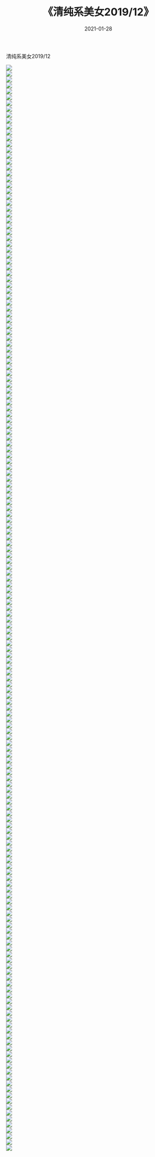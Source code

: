 ﻿---
layout: post
title:  《清纯系美女2019/12》
date:   2021-01-28
img: http://pic.660000.xyz/1:/清纯系美女/2019/12/000.jpg
categories: [美女, 清纯, 唯美]
---

清纯系美女2019/12

 ![](http://pic.660000.xyz/1:/清纯系美女/2019/12/001.jpeg) <br>![](http://pic.660000.xyz/1:/清纯系美女/2019/12/002.jpeg) <br>![](http://pic.660000.xyz/1:/清纯系美女/2019/12/003.jpeg) <br>![](http://pic.660000.xyz/1:/清纯系美女/2019/12/004.jpeg) <br>![](http://pic.660000.xyz/1:/清纯系美女/2019/12/005.jpeg) <br>![](http://pic.660000.xyz/1:/清纯系美女/2019/12/006.jpeg) <br>![](http://pic.660000.xyz/1:/清纯系美女/2019/12/007.jpeg) <br>![](http://pic.660000.xyz/1:/清纯系美女/2019/12/008.jpeg) <br>![](http://pic.660000.xyz/1:/清纯系美女/2019/12/009.jpeg) <br>![](http://pic.660000.xyz/1:/清纯系美女/2019/12/010.jpeg) <br>![](http://pic.660000.xyz/1:/清纯系美女/2019/12/011.jpeg) <br>![](http://pic.660000.xyz/1:/清纯系美女/2019/12/012.jpeg) <br>![](http://pic.660000.xyz/1:/清纯系美女/2019/12/013.jpeg) <br>![](http://pic.660000.xyz/1:/清纯系美女/2019/12/014.jpeg) <br>![](http://pic.660000.xyz/1:/清纯系美女/2019/12/015.jpeg) <br>![](http://pic.660000.xyz/1:/清纯系美女/2019/12/016.jpeg) <br>![](http://pic.660000.xyz/1:/清纯系美女/2019/12/017.jpeg) <br>![](http://pic.660000.xyz/1:/清纯系美女/2019/12/018.jpeg) <br>![](http://pic.660000.xyz/1:/清纯系美女/2019/12/019.jpeg) <br>![](http://pic.660000.xyz/1:/清纯系美女/2019/12/020.jpeg) <br>![](http://pic.660000.xyz/1:/清纯系美女/2019/12/021.jpeg) <br>![](http://pic.660000.xyz/1:/清纯系美女/2019/12/022.jpeg) <br>![](http://pic.660000.xyz/1:/清纯系美女/2019/12/023.jpeg) <br>![](http://pic.660000.xyz/1:/清纯系美女/2019/12/024.jpeg) <br>![](http://pic.660000.xyz/1:/清纯系美女/2019/12/025.jpeg) <br>![](http://pic.660000.xyz/1:/清纯系美女/2019/12/026.jpeg) <br>![](http://pic.660000.xyz/1:/清纯系美女/2019/12/027.jpeg) <br>![](http://pic.660000.xyz/1:/清纯系美女/2019/12/028.jpeg) <br>![](http://pic.660000.xyz/1:/清纯系美女/2019/12/029.jpeg) <br>![](http://pic.660000.xyz/1:/清纯系美女/2019/12/030.jpeg) <br>![](http://pic.660000.xyz/1:/清纯系美女/2019/12/031.jpeg) <br>![](http://pic.660000.xyz/1:/清纯系美女/2019/12/032.jpeg) <br>![](http://pic.660000.xyz/1:/清纯系美女/2019/12/033.jpeg) <br>![](http://pic.660000.xyz/1:/清纯系美女/2019/12/034.jpeg) <br>![](http://pic.660000.xyz/1:/清纯系美女/2019/12/035.jpeg) <br>![](http://pic.660000.xyz/1:/清纯系美女/2019/12/036.jpeg) <br>![](http://pic.660000.xyz/1:/清纯系美女/2019/12/037.jpeg) <br>![](http://pic.660000.xyz/1:/清纯系美女/2019/12/038.jpeg) <br>![](http://pic.660000.xyz/1:/清纯系美女/2019/12/039.jpeg) <br>![](http://pic.660000.xyz/1:/清纯系美女/2019/12/040.jpeg) <br>![](http://pic.660000.xyz/1:/清纯系美女/2019/12/041.jpeg) <br>![](http://pic.660000.xyz/1:/清纯系美女/2019/12/042.jpeg) <br>![](http://pic.660000.xyz/1:/清纯系美女/2019/12/043.jpeg) <br>![](http://pic.660000.xyz/1:/清纯系美女/2019/12/044.jpeg) <br>![](http://pic.660000.xyz/1:/清纯系美女/2019/12/045.jpeg) <br>![](http://pic.660000.xyz/1:/清纯系美女/2019/12/046.jpeg) <br>![](http://pic.660000.xyz/1:/清纯系美女/2019/12/047.jpeg) <br>![](http://pic.660000.xyz/1:/清纯系美女/2019/12/048.jpeg) <br>![](http://pic.660000.xyz/1:/清纯系美女/2019/12/049.jpeg) <br>![](http://pic.660000.xyz/1:/清纯系美女/2019/12/050.jpeg) <br>![](http://pic.660000.xyz/1:/清纯系美女/2019/12/051.jpeg) <br>![](http://pic.660000.xyz/1:/清纯系美女/2019/12/052.jpeg) <br>![](http://pic.660000.xyz/1:/清纯系美女/2019/12/053.jpeg) <br>![](http://pic.660000.xyz/1:/清纯系美女/2019/12/054.jpeg) <br>![](http://pic.660000.xyz/1:/清纯系美女/2019/12/055.jpeg) <br>![](http://pic.660000.xyz/1:/清纯系美女/2019/12/056.jpeg) <br>![](http://pic.660000.xyz/1:/清纯系美女/2019/12/057.jpeg) <br>![](http://pic.660000.xyz/1:/清纯系美女/2019/12/058.jpeg) <br>![](http://pic.660000.xyz/1:/清纯系美女/2019/12/059.jpeg) <br>![](http://pic.660000.xyz/1:/清纯系美女/2019/12/060.jpeg) <br>![](http://pic.660000.xyz/1:/清纯系美女/2019/12/061.jpeg) <br>![](http://pic.660000.xyz/1:/清纯系美女/2019/12/062.jpeg) <br>![](http://pic.660000.xyz/1:/清纯系美女/2019/12/063.jpeg) <br>![](http://pic.660000.xyz/1:/清纯系美女/2019/12/064.jpeg) <br>![](http://pic.660000.xyz/1:/清纯系美女/2019/12/065.jpeg) <br>![](http://pic.660000.xyz/1:/清纯系美女/2019/12/066.jpeg) <br>![](http://pic.660000.xyz/1:/清纯系美女/2019/12/067.jpeg) <br>![](http://pic.660000.xyz/1:/清纯系美女/2019/12/068.jpeg) <br>![](http://pic.660000.xyz/1:/清纯系美女/2019/12/069.jpeg) <br>![](http://pic.660000.xyz/1:/清纯系美女/2019/12/070.jpeg) <br>![](http://pic.660000.xyz/1:/清纯系美女/2019/12/071.jpeg) <br>![](http://pic.660000.xyz/1:/清纯系美女/2019/12/072.jpeg) <br>![](http://pic.660000.xyz/1:/清纯系美女/2019/12/073.jpeg) <br>![](http://pic.660000.xyz/1:/清纯系美女/2019/12/074.jpeg) <br>![](http://pic.660000.xyz/1:/清纯系美女/2019/12/075.jpeg) <br>![](http://pic.660000.xyz/1:/清纯系美女/2019/12/076.jpeg) <br>![](http://pic.660000.xyz/1:/清纯系美女/2019/12/077.jpeg) <br>![](http://pic.660000.xyz/1:/清纯系美女/2019/12/078.jpeg) <br>![](http://pic.660000.xyz/1:/清纯系美女/2019/12/079.jpeg) <br>![](http://pic.660000.xyz/1:/清纯系美女/2019/12/080.jpeg) <br>![](http://pic.660000.xyz/1:/清纯系美女/2019/12/081.jpeg) <br>![](http://pic.660000.xyz/1:/清纯系美女/2019/12/082.jpeg) <br>![](http://pic.660000.xyz/1:/清纯系美女/2019/12/083.jpeg) <br>![](http://pic.660000.xyz/1:/清纯系美女/2019/12/084.jpeg) <br>![](http://pic.660000.xyz/1:/清纯系美女/2019/12/085.jpeg) <br>![](http://pic.660000.xyz/1:/清纯系美女/2019/12/086.jpeg) <br>![](http://pic.660000.xyz/1:/清纯系美女/2019/12/087.jpeg) <br>![](http://pic.660000.xyz/1:/清纯系美女/2019/12/088.jpeg) <br>![](http://pic.660000.xyz/1:/清纯系美女/2019/12/089.jpeg) <br>![](http://pic.660000.xyz/1:/清纯系美女/2019/12/090.jpeg) <br>![](http://pic.660000.xyz/1:/清纯系美女/2019/12/091.jpeg) <br>![](http://pic.660000.xyz/1:/清纯系美女/2019/12/092.jpeg) <br>![](http://pic.660000.xyz/1:/清纯系美女/2019/12/093.jpeg) <br>![](http://pic.660000.xyz/1:/清纯系美女/2019/12/094.jpeg) <br>![](http://pic.660000.xyz/1:/清纯系美女/2019/12/095.jpeg) <br>![](http://pic.660000.xyz/1:/清纯系美女/2019/12/096.jpeg) <br>![](http://pic.660000.xyz/1:/清纯系美女/2019/12/097.jpeg) <br>![](http://pic.660000.xyz/1:/清纯系美女/2019/12/098.jpeg) <br>![](http://pic.660000.xyz/1:/清纯系美女/2019/12/099.jpeg) <br>![](http://pic.660000.xyz/1:/清纯系美女/2019/12/100.jpeg) <br>![](http://pic.660000.xyz/1:/清纯系美女/2019/12/101.jpeg) <br>![](http://pic.660000.xyz/1:/清纯系美女/2019/12/102.jpeg) <br>![](http://pic.660000.xyz/1:/清纯系美女/2019/12/103.jpeg) <br>![](http://pic.660000.xyz/1:/清纯系美女/2019/12/104.jpeg) <br>![](http://pic.660000.xyz/1:/清纯系美女/2019/12/105.jpeg) <br>![](http://pic.660000.xyz/1:/清纯系美女/2019/12/106.jpeg) <br>![](http://pic.660000.xyz/1:/清纯系美女/2019/12/107.jpeg) <br>![](http://pic.660000.xyz/1:/清纯系美女/2019/12/108.jpeg) <br>![](http://pic.660000.xyz/1:/清纯系美女/2019/12/109.jpeg) <br>![](http://pic.660000.xyz/1:/清纯系美女/2019/12/110.jpeg) <br>![](http://pic.660000.xyz/1:/清纯系美女/2019/12/111.jpeg) <br>![](http://pic.660000.xyz/1:/清纯系美女/2019/12/112.jpeg) <br>![](http://pic.660000.xyz/1:/清纯系美女/2019/12/113.jpeg) <br>![](http://pic.660000.xyz/1:/清纯系美女/2019/12/114.jpeg) <br>![](http://pic.660000.xyz/1:/清纯系美女/2019/12/115.jpeg) <br>![](http://pic.660000.xyz/1:/清纯系美女/2019/12/116.jpeg) <br>![](http://pic.660000.xyz/1:/清纯系美女/2019/12/117.jpeg) <br>![](http://pic.660000.xyz/1:/清纯系美女/2019/12/118.jpeg) <br>![](http://pic.660000.xyz/1:/清纯系美女/2019/12/119.jpeg) <br>![](http://pic.660000.xyz/1:/清纯系美女/2019/12/120.jpeg) <br>![](http://pic.660000.xyz/1:/清纯系美女/2019/12/121.jpeg) <br>![](http://pic.660000.xyz/1:/清纯系美女/2019/12/122.jpeg) <br>![](http://pic.660000.xyz/1:/清纯系美女/2019/12/123.jpeg) <br>![](http://pic.660000.xyz/1:/清纯系美女/2019/12/124.jpeg) <br>![](http://pic.660000.xyz/1:/清纯系美女/2019/12/125.jpeg) <br>![](http://pic.660000.xyz/1:/清纯系美女/2019/12/126.jpeg) <br>![](http://pic.660000.xyz/1:/清纯系美女/2019/12/127.jpeg) <br>![](http://pic.660000.xyz/1:/清纯系美女/2019/12/128.jpeg) <br>![](http://pic.660000.xyz/1:/清纯系美女/2019/12/129.jpeg) <br>![](http://pic.660000.xyz/1:/清纯系美女/2019/12/130.jpeg) <br>![](http://pic.660000.xyz/1:/清纯系美女/2019/12/131.jpeg) <br>![](http://pic.660000.xyz/1:/清纯系美女/2019/12/132.jpeg) <br>![](http://pic.660000.xyz/1:/清纯系美女/2019/12/133.jpeg) <br>![](http://pic.660000.xyz/1:/清纯系美女/2019/12/134.jpeg) <br>![](http://pic.660000.xyz/1:/清纯系美女/2019/12/135.jpeg) <br>![](http://pic.660000.xyz/1:/清纯系美女/2019/12/136.jpeg) <br>![](http://pic.660000.xyz/1:/清纯系美女/2019/12/137.jpeg) <br>![](http://pic.660000.xyz/1:/清纯系美女/2019/12/138.jpeg) <br>![](http://pic.660000.xyz/1:/清纯系美女/2019/12/139.jpeg) <br>![](http://pic.660000.xyz/1:/清纯系美女/2019/12/140.jpeg) <br>![](http://pic.660000.xyz/1:/清纯系美女/2019/12/141.jpeg) <br>![](http://pic.660000.xyz/1:/清纯系美女/2019/12/142.jpeg) <br>![](http://pic.660000.xyz/1:/清纯系美女/2019/12/143.jpeg) <br>![](http://pic.660000.xyz/1:/清纯系美女/2019/12/144.jpeg) <br>![](http://pic.660000.xyz/1:/清纯系美女/2019/12/145.jpeg) <br>![](http://pic.660000.xyz/1:/清纯系美女/2019/12/146.jpeg) <br>![](http://pic.660000.xyz/1:/清纯系美女/2019/12/147.jpeg) <br>![](http://pic.660000.xyz/1:/清纯系美女/2019/12/148.jpeg) <br>![](http://pic.660000.xyz/1:/清纯系美女/2019/12/149.jpeg) <br>![](http://pic.660000.xyz/1:/清纯系美女/2019/12/150.jpeg) <br>![](http://pic.660000.xyz/1:/清纯系美女/2019/12/151.jpeg) <br>![](http://pic.660000.xyz/1:/清纯系美女/2019/12/152.jpeg) <br>![](http://pic.660000.xyz/1:/清纯系美女/2019/12/153.jpeg) <br>![](http://pic.660000.xyz/1:/清纯系美女/2019/12/154.jpeg) <br>![](http://pic.660000.xyz/1:/清纯系美女/2019/12/155.jpeg) <br>![](http://pic.660000.xyz/1:/清纯系美女/2019/12/156.jpeg) <br>![](http://pic.660000.xyz/1:/清纯系美女/2019/12/157.jpeg) <br>![](http://pic.660000.xyz/1:/清纯系美女/2019/12/158.jpeg) <br>![](http://pic.660000.xyz/1:/清纯系美女/2019/12/159.jpeg) <br>![](http://pic.660000.xyz/1:/清纯系美女/2019/12/160.jpeg) <br>![](http://pic.660000.xyz/1:/清纯系美女/2019/12/161.jpeg) <br>![](http://pic.660000.xyz/1:/清纯系美女/2019/12/162.jpeg) <br>![](http://pic.660000.xyz/1:/清纯系美女/2019/12/163.jpeg) <br>![](http://pic.660000.xyz/1:/清纯系美女/2019/12/164.jpeg) <br>![](http://pic.660000.xyz/1:/清纯系美女/2019/12/165.jpeg) <br>![](http://pic.660000.xyz/1:/清纯系美女/2019/12/166.jpeg) <br>![](http://pic.660000.xyz/1:/清纯系美女/2019/12/167.jpeg) <br>![](http://pic.660000.xyz/1:/清纯系美女/2019/12/168.jpeg) <br>![](http://pic.660000.xyz/1:/清纯系美女/2019/12/169.jpeg) <br>![](http://pic.660000.xyz/1:/清纯系美女/2019/12/170.jpeg) <br>![](http://pic.660000.xyz/1:/清纯系美女/2019/12/171.jpeg) <br>![](http://pic.660000.xyz/1:/清纯系美女/2019/12/172.jpeg) <br>![](http://pic.660000.xyz/1:/清纯系美女/2019/12/173.jpeg) <br>![](http://pic.660000.xyz/1:/清纯系美女/2019/12/174.jpeg) <br>![](http://pic.660000.xyz/1:/清纯系美女/2019/12/175.jpeg) <br>![](http://pic.660000.xyz/1:/清纯系美女/2019/12/176.jpeg) <br>![](http://pic.660000.xyz/1:/清纯系美女/2019/12/177.jpeg) <br>![](http://pic.660000.xyz/1:/清纯系美女/2019/12/178.jpeg) <br>![](http://pic.660000.xyz/1:/清纯系美女/2019/12/179.jpeg) <br>![](http://pic.660000.xyz/1:/清纯系美女/2019/12/180.jpeg) <br>![](http://pic.660000.xyz/1:/清纯系美女/2019/12/181.jpeg) <br>![](http://pic.660000.xyz/1:/清纯系美女/2019/12/182.jpeg) <br>![](http://pic.660000.xyz/1:/清纯系美女/2019/12/183.jpeg) <br>![](http://pic.660000.xyz/1:/清纯系美女/2019/12/184.jpeg) <br>![](http://pic.660000.xyz/1:/清纯系美女/2019/12/185.jpeg) <br>